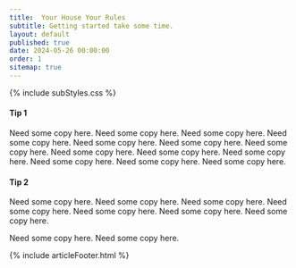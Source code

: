 ```yaml
---
title:  Your House Your Rules
subtitle: Getting started take some time.
layout: default
published: true
date: 2024-05-26 00:00:00
order: 1
sitemap: true
---
```


{% include subStyles.css %}

#### Tip 1
Need some copy here. Need some copy here. Need some copy here. Need some copy here. 
Need some copy here. Need some copy here. Need some copy here. Need some copy here. 
Need some copy here. Need some copy here. Need some copy here. Need some copy here. 
Need some copy here.

#### Tip 2

Need some copy here. Need some copy here. Need some copy here. Need some copy here. 
Need some copy here. Need some copy here.
Need some copy here.

Need some copy here. Need some copy here.

{% include articleFooter.html %}
